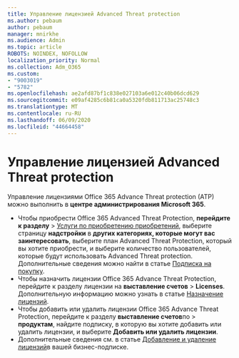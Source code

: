 ```yaml
---
title: Управление лицензией Advanced Threat protection
ms.author: pebaum
author: pebaum
manager: mnirkhe
ms.audience: Admin
ms.topic: article
ROBOTS: NOINDEX, NOFOLLOW
localization_priority: Normal
ms.collection: Adm_O365
ms.custom:
- "9003019"
- "5782"
ms.openlocfilehash: ae2afd87bf1c838e027103a6e012c40b06dcd629
ms.sourcegitcommit: e09af4285c6b81ca0a5320fdb811713ac25748c3
ms.translationtype: MT
ms.contentlocale: ru-RU
ms.lasthandoff: 06/09/2020
ms.locfileid: "44664458"
---
```

# <a name="advanced-threat-protection-license-management"></a>Управление лицензией Advanced Threat protection

Управление лицензиями Office 365 Advance Threat protection (ATP) можно выполнить в **центре администрирования Microsoft 365**.

- Чтобы приобрести Office 365 Advanced Threat Protection, **перейдите к разделу**  >  [Услуги по приобретению приобретений](https://go.microsoft.com/fwlink/p/?linkid=868433), выберите страницу **надстройки** в **других категориях, которые могут вас заинтересовать**, выберите план Advanced Threat Protection, который вы хотите приобрести, и выберите количество пользователей, которые будут использовать Advanced Threat protection. Дополнительные сведения можно найти в статье [Подписка на покупку](https://docs.microsoft.com/microsoft-365/commerce/subscriptions/upgrade-to-different-plan).
- Чтобы назначить лицензии Office 365 Advance Threat Protection, перейдите к разделу лицензии на **выставление счетов**  >  **Licenses**. Дополнительную информацию можно узнать в статье [Назначение лицензий](https://docs.microsoft.com/microsoft-365/admin/manage/assign-licenses-to-users).  
- Чтобы добавить или удалить лицензии Office 365 Advance Threat Protection, перейдите к разделу **выставление счетов**по  >  **продуктам**, найдите подписку, в которую вы хотите добавить или удалить лицензии, и выберите **Добавить или удалить лицензии**.  
- Дополнительные сведения см. в статье [Добавление и удаление лицензий](https://docs.microsoft.com/microsoft-365/commerce/licenses/buy-licenses?view=o365-worldwide#add-or-remove-licenses-for-your-business-subscription)в вашей бизнес-подписке.
